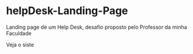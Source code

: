 # helpDesk-Landing-Page
Landing page de um Help Desk, desafio proposto pelo Professor da minha Faculdade

<div><a src="https://xmurilo.github.io/helpDesk-Landing-Page/">Veja o siste</a></div>

